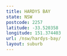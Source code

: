 ```yaml
---
title: HARDYS BAY
state: NSW
postcode: 2257
latitude: -33.520358
longitude: 151.374403
url: /nsw/hardys-bay/
layout: suburb
---
```

